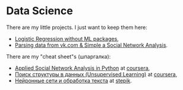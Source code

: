 # Data Science

There are my little projects. I just want to keep them here:
- [Logistic Regression without ML packages](https://github.com/ashimovtemirlan/Machine_Learning/tree/master/tengriknews_binary_classification),
- [Parsing data from vk.com & Simple a Social Network Analysis](https://github.com/ashimovtemirlan/Data_Science/tree/master/vk_api).

There are my "cheat sheet"s (шпаргалка):
- [Applied Social Network Analysis in Python](https://github.com/ashimovtemirlan/Data_Science/tree/master/coursera/Applied%20Social%20Network%20Analysis%20in%20Python) at [coursera](https://www.coursera.org/learn/python-social-network-analysis/home/welcome),
- [Поиск структуры в данных (Unsupervised Learning)](https://github.com/ashimovtemirlan/Data_Science/tree/master/coursera/%D0%9F%D0%BE%D0%B8%D1%81%D0%BA%20%D1%81%D1%82%D1%80%D1%83%D0%BA%D1%82%D1%83%D1%80%D1%8B%20%D0%B2%20%D0%B4%D0%B0%D0%BD%D0%BD%D1%8B%D1%85%20(Unsupervised%20Learning)) at [coursera](https://www.coursera.org/learn/unsupervised-learning/),
- [Нейронные сети и обработка текста](https://github.com/ashimovtemirlan/Data_Science/tree/master/stepik/%D0%BD%D0%B5%D0%B9%D1%80%D0%BE%D0%BD%D0%BD%D1%8B%D0%B5_%D1%81%D0%B5%D1%82%D0%B8_%D0%B8_%D0%BE%D0%B1%D1%80%D0%B0%D0%B1%D0%BE%D1%82%D0%BA%D0%B0_%D1%82%D0%B5%D0%BA%D1%81%D1%82%D0%B0) at [stepik](https://stepik.org/course/54098/syllabus?auth=login).
